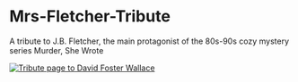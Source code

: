 # Mrs-Fletcher-Tribute
A tribute to J.B. Fletcher, the main protagonist of the 80s-90s cozy mystery series Murder, She Wrote

[![Tribute page to David Foster Wallace](https://lh3.googleusercontent.com/QOJipMd1ULDxZOOjtbY8cfXAPCR_--o07WHHbmi-3baHsd9NuuP6N5PjZc-Cw6fHJACWsfQLQEGFCDjoe6YLL4fPjAHDSF1XfuYOPPxtlkHj_C2F87KDACSly2zxRD2YFUy4IbpkwQ=w2400)]()
